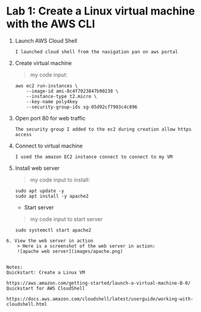 # Lab 1: Create a Linux virtual machine with the AWS CLI


1. Launch AWS Cloud Shell

    ```
    I launched cloud shell from the navigation pan on aws portal
    ```

2. Create virtual machine

    > my code input:
    ```
    aws ec2 run-instances \
        --image-id ami-0c4f7023847b90238 \
        --instance-type t2.micro \
        --key-name poly4key
        --security-group-ids sg-05d92cf7903c4c896
    ```
3. Open port 80 for web traffic
    ```
    The security group I added to the ec2 during creation allow https access
    ```
4. Connect to virtual machine
    ```
    I used the amazon EC2 instance connect to connect to my VM
    ```
5. Install web server   
    >my code input to install:
    ```
    sudo apt update -y
    sudo apt install -y apache2
    ```
    * Start server

    >my code input to start server
    ```
    sudo systemctl start apache2
```
6. View the web server in action
    > Here is a screenshot of the web server in action:
    ![apache web server](images/apache.png)


Notes:
Quickstart: Create a Linux VM

https://aws.amazon.com/getting-started/launch-a-virtual-machine-B-0/
Quickstart for AWS CloudShell

https://docs.aws.amazon.com/cloudshell/latest/userguide/working-with-cloudshell.html